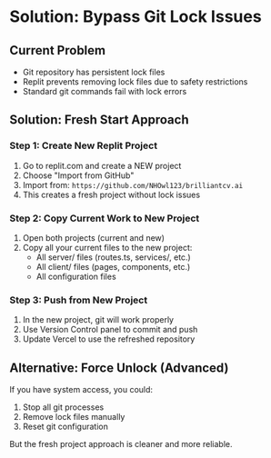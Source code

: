 # Solution: Bypass Git Lock Issues

## Current Problem
- Git repository has persistent lock files
- Replit prevents removing lock files due to safety restrictions
- Standard git commands fail with lock errors

## Solution: Fresh Start Approach

### Step 1: Create New Replit Project
1. Go to replit.com and create a NEW project
2. Choose "Import from GitHub" 
3. Import from: `https://github.com/NHOwl123/brilliantcv.ai`
4. This creates a fresh project without lock issues

### Step 2: Copy Current Work to New Project
1. Open both projects (current and new)
2. Copy all your current files to the new project:
   - All server/ files (routes.ts, services/, etc.)
   - All client/ files (pages, components, etc.)
   - All configuration files

### Step 3: Push from New Project
1. In the new project, git will work properly
2. Use Version Control panel to commit and push
3. Update Vercel to use the refreshed repository

## Alternative: Force Unlock (Advanced)
If you have system access, you could:
1. Stop all git processes
2. Remove lock files manually
3. Reset git configuration

But the fresh project approach is cleaner and more reliable.